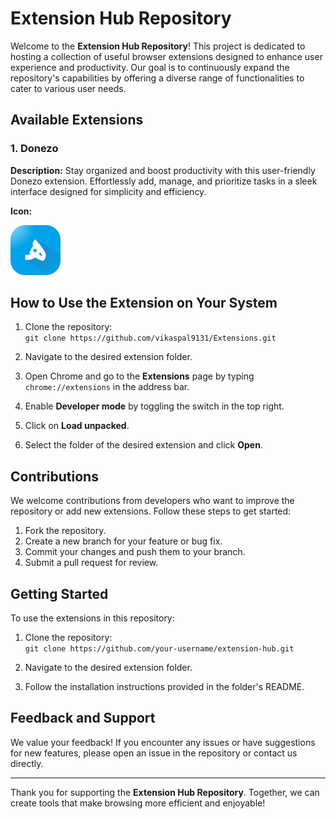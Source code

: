 # Extension Hub Repository

Welcome to the **Extension Hub Repository**! This project is dedicated to hosting a collection of useful browser extensions designed to enhance user experience and productivity. Our goal is to continuously expand the repository's capabilities by offering a diverse range of functionalities to cater to various user needs.

## Available Extensions




### 1. Donezo
**Description:** Stay organized and boost productivity with this user-friendly Donezo extension. Effortlessly add, manage, and prioritize tasks in a sleek interface designed for simplicity and efficiency.  

**Icon:** 

<img src="/Donezo/icon.png" alt="Dark Mode Toggle" width="80" height="80"/>


## How to Use the Extension on Your System

1. Clone the repository:  
   `git clone https://github.com/vikaspal9131/Extensions.git`

2. Navigate to the desired extension folder.

3. Open Chrome and go to the **Extensions** page by typing `chrome://extensions` in the address bar.

4. Enable **Developer mode** by toggling the switch in the top right.

5. Click on **Load unpacked**.

6. Select the folder of the desired extension and click **Open**.

## Contributions

We welcome contributions from developers who want to improve the repository or add new extensions. Follow these steps to get started:

1. Fork the repository.
2. Create a new branch for your feature or bug fix.
3. Commit your changes and push them to your branch.
4. Submit a pull request for review.

## Getting Started

To use the extensions in this repository:

1. Clone the repository:  
   `git clone https://github.com/your-username/extension-hub.git`

2. Navigate to the desired extension folder.

3. Follow the installation instructions provided in the folder's README.

## Feedback and Support

We value your feedback! If you encounter any issues or have suggestions for new features, please open an issue in the repository or contact us directly.

---

Thank you for supporting the **Extension Hub Repository**. Together, we can create tools that make browsing more efficient and enjoyable!
